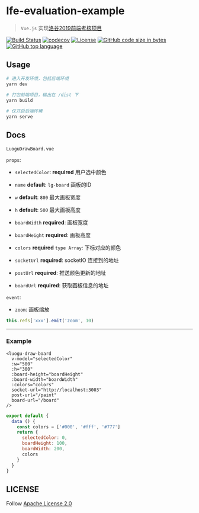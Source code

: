 # lfe-evaluation-example

> `Vue.js` 实现[洛谷2019前端考核项目](https://github.com/luogu-dev/lfe-evaluation)

[![Build Status](https://www.travis-ci.com/Himself65/lfe-evaluation-example.svg?token=RkLDj4gGaR4csgCAQR3y&branch=master)](https://www.travis-ci.com/Himself65/lfe-evaluation-example)
[![codecov](https://codecov.io/gh/Himself65/lfe-evaluation-example/branch/master/graph/badge.svg?token=tr130YwUXY)](https://codecov.io/gh/Himself65/lfe-evaluation-example)
[![License](https://img.shields.io/github/license/himself65/lfe-evaluation-example.svg)](htttps:://github.com/himself65/lfe-evaluation-example)
[![GitHub code size in bytes](https://img.shields.io/github/languages/code-size/himself65/lfe-evaluation-example.svg)](htttps:://github.com/himself65/lfe-evaluation-example)
[![GitHub top language](https://img.shields.io/github/languages/top/himself65/lfe-evaluation-example.svg)](htttps:://github.com/himself65/lfe-evaluation-example)

## Usage

```bash
# 进入开发环境，包括后端环境
yarn dev
 
# 打包前端项目，输出在 /dist 下
yarn build

# 仅开启后端环境
yarn serve
```

## Docs

`LuoguDrawBoard.vue`

`props`:

  - `selectedColor`: **required** 用户选中颜色
  
  - `name` **default**: `lg-board` 画板的ID
  
  - `w` **default**: `800` 最大画板宽度
  
  - `h` **default**: `500` 最大画板高度
  
  - `boardWidth` **required**: 画板宽度
  
  - `boardHeight` **required**: 画板高度
  
  - `colors` **required** `type Array`: 下标对应的颜色
  
  - `socketUrl` **required**: socketIO 连接到的地址
  
  - `postUrl` **required**: 推送颜色更新的地址
  
  - `boardUrl` **required**: 获取画板信息的地址

`event`:
  
  - `zoom`: 画板缩放
  
  ```javascript
  this.refs['xxx'].emit('zoom', 10)
  ``` 
  
---

### Example

```vue
<luogu-draw-board
  v-model="selectedColor"
  :w="500"
  :h="300"
  :board-height="boardHeight"
  :board-width="boardWidth"
  :colors="colors"
  socket-url="http://localhost:3003"
  post-url="/paint"
  board-url="/board"
/>
```
```javascript
export default {
  data () {
    const colors = ['#000', '#fff', '#777']
    return {
      selectedColor: 0,
      boardHeight: 100,
      boardWidth: 200,
      colors
    }
  }
}
```

## LICENSE

Follow [Apache License 2.0](/LICENSE)
